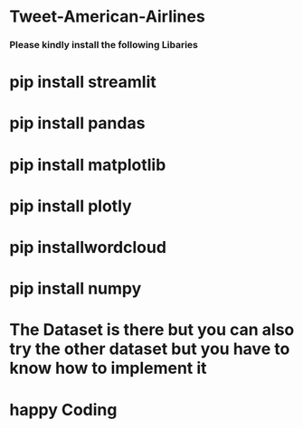 # Tweet-American-Airlines

### Please kindly install the following Libaries 

# pip install streamlit 
# pip install pandas
# pip install matplotlib
# pip install plotly
# pip installwordcloud 
# pip install numpy 

# The Dataset is there but you can also try the other dataset but you have to know how to implement it

# happy Coding
